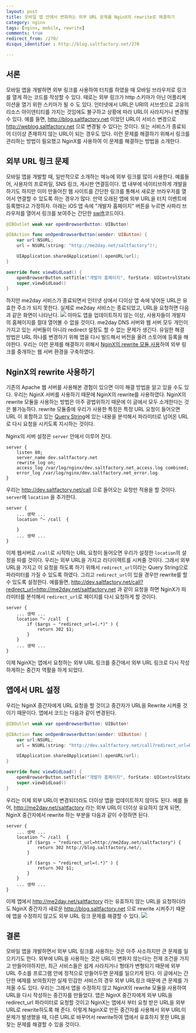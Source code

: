 ```yaml
---
layout: post
title: 모바일 앱 안에서 변화하는 외부 URL 문제를 NginX의 rewrite로 해결하기
category: nginx
tags: [nginx, mobile, rewrite]
comments: true
redirect_from: /270/
disqus_identifier : http://blog.saltfactory.net/270

---
```


## 서론

모바일 앱을 개발하면 외부 링크를 사용하여 터치를 하였을 때 모바일 브라우저로 링크를 열게 하는 코드를 작성할 수 있다. 때로는 외부 링크가 http 스키마가 아닌 어플리케이션을 열기 위한 스키마가 될 수 도 있다. 인터넷에서 URL은 URI의 서브셋으로 고유의 리소스 아이덴티티를 가지는 것임에도 불구하고 상황에 따라 URL이 사라지거나 변경될 수 있다. 예를 들면, http://blog.saltfactory.net 이었던 URL이 서비스 변경으로 http://weblog.saltfactory.net 으로 변경될 수 있다는 것이다. 또는 서비스가 종료되어 더이상 존재하지 않는 URL이 되는 경우도 있다. 이런 문제를 해결하기 위해서 링크를 관리하는 방법이 필요했고 NginX를 사용하여 이 문제를 해결하는 방법을 소개한다.

<!--more-->

## 외부 URL 링크 문제

모바일 앱을 개발할 때, 일반적으로 소개하는 메뉴에 외부 링크를 많이 사용한다. 예를들어, 사용자의 프로파일, SNS 링크, 게시판 연결등이다. 앱 내부에 네이티브하게 개발을 하기도 하지만 이미 만들어진 웹 사이트를 간단한 링크를 통해서 새로운 브라우저를 열어서 연결할 수 있도록 하는 경우가 많다. 만약 오래된 앱에 외부 URL을 터치 이벤트에 등록했다고 가정하자. 아래는 iOS 앱 속에 "개발자 홈페이지" 버튼을 누르면 사파리 브라우저를 열어서 링크를 보여주는 간단한 [swift](https://developer.apple.com/swift/)코드이다.


```swift
@IBOutlet weak var openBrowserButton: UIButton!

@IBAction func onOpenBrowserButton(sender: UIButton) {
	var url:NSURL;
	url = NSURL(string: "http://me2day.net/saltfactory")!;

	UIApplication.sharedApplication().openURL(url);
}

override func viewDidLoad() {
	openBrowserButton.setTitle("개발자 홈페이지", forState: UIControlState.Normal);
	super.viewDidLoad()
}
```

하지만 me2day 서비스가 종료되면서 인터넷 상에서 디이상 앱 속에 넣어둔 URL은 유효한 주소가 되지 못한다. 실제로 me2day 서비스는 종료되었고, URL을 요청하면 다음과 같은 화면이 나타난다.
![](http://blog.hibrainapps.net/saltfactory/images/c3e8f451-46b0-47cc-8200-3c5277eff664)
아마도 앱을 업데이트하지 않는 이상, 사용자들이 개발자의 홈페이지를 절대 열어볼 수 없을 것이다. me2day DNS 서버와 웹 서버 모두 개인이 가지고 있는 서버들이 아니라 redirect 설정도 할 수 없는 문제가 생긴다. 유일한 해결 방법은 URL 하나를 변경하기 위해 앱을 다시 빌드해서 버전을 올려 스토어에 등록을 해야한다. 우리는 이런 문제를 해결하기 위해서 [NginX의 rewrite 모듈 사용](http://nginx.org/en/docs/http/ngx_http_rewrite_module.html)하여 외부 링크를 중개하는 웹 서버 환경을 구축하였다.

## NginX의 rewrite 사용하기

기존의 Apache 웹 서버를 사용해본 경험이 있으면 이미 해결 방법을 알고 있을 수도 있다. 우리는 NginX 서버를 사용하기 때문에 NginX의 rewrite를 사용하였다. NginX의 rewrite 모듈을 사용하는 방법은 아주 광법위하기 때문에 이 글에서 모두 소개한다는 것은 불가능하다. rewrite 모듈중에 우리가 사용한 특징은 특정 URL 요청이 들어오면 URL 이 포함하고 있는 [Query String](http://en.wikipedia.org/wiki/Query_string)에 있는 내용을 분석해서 파라미터로 넘어온 URL로 다시 요청을 시키도록 지시하는 것이다.

Nginx의 서버 설정은 `server` 안에서 이루어 진다.

```
server {
	listen 80;
	server_name dev.saltfactory.net
	rewrite_log on;
	access_log /var/log/nginx/dev.saltfactory.net_access.log combined;
	error_log /var/log/nginx/dev.saltfactory.net_error.log
}
```

우리는 http://dev.saltfactory.net/call 으로 들어오는 요청만 적용을 할 것이다. `server`에 `location` 을 추가한다.

```
server {
	... 생략 ...
	location ^~ /call  {

	}
	... 생략 ...
}
```

이제 웹서버로 `/call`로 시작하는 URL 요청이 들어오면 우리가 설정한 `location`의 설정을 따를 것이다. 우리는 외부 URL을 가지고 리다이렉트를 시켜줄 것이다. 그래서 외부 URL을 가지고 이 요청을 하도록 하기 위해서 `redirect_url`이라는 Query String으로 파라미터를 가질 수 있도록 하였다. 그리고 `redirect_url`이 있을 경우만 rewrite를 할 수 있도록 설정한다. 예를들면, http://dev.saltfactory.net/call?redirect_url=http://me2day.net/saltfactory.net 과 같이 요청을 하면 NginX가 파라미터를 분석해서 `redirect_url`로 페이지를 다시 요청하게 할 것이다.

```
server {
	... 생략 ...
	location ^~ /call  {
		if ($args ~ "redirect_url=(.*)" ) {
			return 302 $1;
		}
	}
	... 생략 ...
}
```

이제 NginX는 앱에서 요청하는 외부 URL 링크를 중간에서 외부 URL 링크로 다시 작성하게하는 중간자 역활을 하게 되었다.

## 앱에서 URL 설정

우리는 NginX 중간자에게 URL 요청을 할 것이고 중간자가 URL을 Rewrite 시켜줄 것이기 때문이다. 앱에서 코드는 다음과 같이 변경된다.

```swift
@IBOutlet weak var openBrowserButton: UIButton!

@IBAction func onOpenBrowserButton(sender: UIButton) {
	var url:NSURL;
	url = NSURL(string: "http://dev.saltfactory.net/call?redirect_url=http://me2day.net/saltfactory")!;

	UIApplication.sharedApplication().openURL(url);
}

override func viewDidLoad() {
	openBrowserButton.setTitle("개발자 홈페이지", forState: UIControlState.Normal);
	super.viewDidLoad()
}
```

우리는 이제 외부 URL이 변경되더라도 더이상 앱을 업데이트하지 않아도 된다. 예를 들어, http://me2day.net/saltfactory 라는 외부 URL이 더이상 유요하지 않게 되면, NginX 중간자에서 rewrite 하는 부분을 다음과 같이 수정하면 된다.

```
server {
	... 생략 ...
	location ^~ /call  {
		if ($args ~ "redirect_url=http://me2day.net/saltfactory") {
			return 302 http://blog.saltfactory.net/;
		}

		if ($args ~ "redirect_url=(.*)" ) {
			return 302 $1;
		}
	}
	... 생략 ...
}
```

이제 앱에서 http://me2day.net/saltfactory 라는 유효하지 않는 URL을 요청하더라도 NginX 중간자가 새로운 http://blog.saltfactory.net 으로 rewrite 시켜주기 때문에 앱을 수정하지 않고도 외부 URL 링크 문제를 해결할 수 있다.
![](http://blog.hibrainapps.net/saltfactory/images/7683239e-4dac-4b74-95ae-87fb40727d56)

## 결론

모바일 앱을 개발하면서 외부 URL 링크를 사용하는 것은 아주 사소하지만 큰 문제를 일으키기도 한다. 외부에 URL을 사용하는 것은 URL이 변화지 않는다는 전제 조건을 가지고 만들어야하지만, 최근 서비스들은 쉽게 사라지거나 형태가 변형되기 때문에 외부 URL 주소를 프로그램 안에 정적으로 만들어두면 문제를 일으키게 된다. 이 글에서는 간단한 예제를 보여줬지만 실제 민감한 서비스의 경우 외부 URL링크 때문에 큰 문제를 가져올 수도 있다. 우리는 그래서 앱을 수정하지 않고 NginX의 rewrite 모듈을 사용하여 URL을 다시 작성하는 중간자를 만들었다. 앱은 NginX 중간자에게 외부 URL을 redirect_url 파라미터로 요청할 것이고 NginX는 앱에서 부터 요청 받은 URL을 외부 URL로 rewrite하도록 해 준다. 이렇게 NginX로 만든 중간자를 사용해서 외부 URL이 문제가 발생했을 때, 다른 URL로 바꾸어서 rewrite하여 앱에서 유효하지 못한 URL을 찾는 문제를 해결할 수 있을 것이다.

